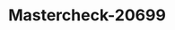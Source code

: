 ---
f_zip-code: 21742
f_state-code: MD
title: Mastercheck-20699
f_phone: 301-797-6750
f_city-only: Hagerstown
f_address: 12907 Oak Hill Avenue Hagerstown
f_location-unique-id: '20699'
slug: mastercheck-20699
updated-on: '2024-05-30T13:46:58.046Z'
created-on: '2024-05-30T13:36:59.803Z'
published-on: '2024-05-30T13:54:32.469Z'
f_city-state: cms/city/hagerstown-md.md
f_company: cms/company/mastercheck.md
f_state: cms/state/maryland.md
layout: '[payday-loan].html'
tags: payday-loan
---